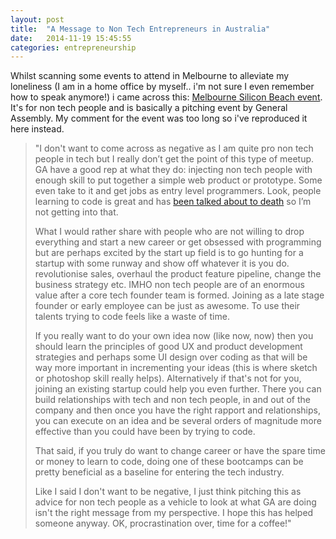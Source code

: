```yaml
---
layout: post
title:  "A Message to Non Tech Entrepreneurs in Australia"
date:   2014-11-19 15:45:55
categories: entrepreneurship
---
```


 Whilst scanning some events to attend in Melbourne to alleviate my loneliness (I am in a home office by myself.. i'm not sure I even remember how to speak anymore!) i came across this: [Melbourne Silicon Beach event](http://www.meetup.com/Melbourne-Silicon-Beach/events/218612554/). It's for non tech people and is basically a pitching event by General Assembly. My comment for the event was too long so i've reproduced it here instead.

>"I don't want to come across as negative as I am quite pro non tech people in tech but I really don’t get the point of this type of meetup. GA have a good rep at what they do: injecting non tech people with enough skill to put together a simple web product or prototype. Some even take to it and get jobs as entry level programmers. Look, people learning to code is great and has [been talked about to death](http://blog.codinghorror.com/please-dont-learn-to-code/) so I’m not getting into that. 
>
>What I would rather share with people who are not willing to drop everything and start a new career or get obsessed with programming but are perhaps excited by the start up field is to go hunting for a startup with some runway and show off whatever it is you do. revolutionise sales, overhaul the product feature pipeline, change the business strategy etc. IMHO non tech people are of an enormous value after a core tech founder team is formed. Joining as a late stage founder or early employee can be just as awesome. To use their talents trying to code feels like a waste of time. 
>
>If you really want to do your own idea now (like now, now) then you should learn the principles of good UX and product development strategies and perhaps some UI design over coding as that will be way more important in incrementing your ideas (this is where sketch or photoshop skill really helps). Alternatively if that's not for you, joining an existing startup could help you even further. There you can build relationships with tech and non tech people, in and out of the company and then once you have the right rapport and relationships, you can execute on an idea and be several orders of magnitude more effective than you could have been by trying to code.  
>
>That said, if you truly do want to change career or have the spare time or money to learn to code, doing one of these bootcamps can be pretty beneficial as a baseline for entering the tech industry.
>
>Like I said I don't want to be negative, I just think pitching this as advice for non tech people as a vehicle to look at what GA are doing isn't the right message from my perspective. I hope this has helped someone anyway. OK, procrastination over, time for a coffee!"
